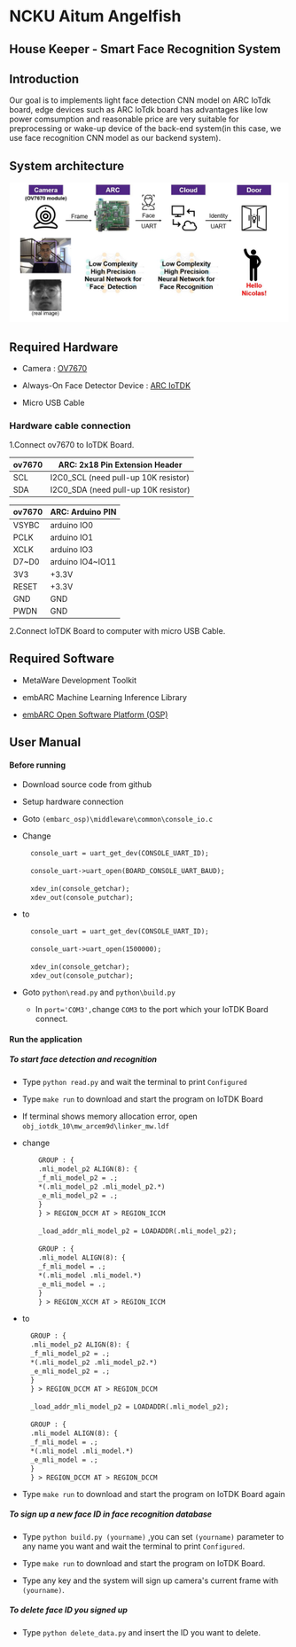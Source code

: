# NCKU Aitum Angelfish

## House Keeper - Smart Face Recognition System

## Introduction
Our goal is to implements light face detection CNN model on ARC IoTdk board, edge devices such as ARC IoTdk board has advantages like low power comsumption and reasonable price are very suitable for preprocessing or wake-up device of the back-end system(in this case, we use face recognition CNN model as our backend system).
## System architecture
![system](./img/system.jpg)
## Required Hardware
- Camera : [OV7670](https://www.voti.nl/docs/OV7670.pdf)

- Always-On Face Detector Device : [ARC IoTDK](https://embarc.org/embarc_osp/doc/build/html/board/iotdk.html)

- Micro USB Cable

### Hardware cable connection
1.Connect ov7670 to IoTDK Board.

|ov7670|ARC: 2x18 Pin Extension Header|
|-|-|
| SCL|I2C0_SCL (need pull-up 10K resistor)|
| SDA|I2C0_SDA (need pull-up 10K resistor)|

|ov7670|ARC: Arduino PIN|
|-|-|
|VSYBC  |    arduino IO0|
|PCLK   |    arduino IO1|
|XCLK   |    arduino IO3|
|D7~D0  |    arduino IO4~IO11|
|3V3    | +3.3V|
|RESET  | +3.3V|
|GND    | GND|
|PWDN   | GND|

2.Connect IoTDK Board to computer with micro USB Cable.
## Required Software
- MetaWare Development Toolkit

- embARC Machine Learning Inference Library

- [embARC Open Software Platform (OSP)](https://github.com/foss-for-synopsys-dwc-arc-processors/embarc_osp/tree/embarc_mli)

## User Manual

#### Before running
- Download source code from github

- Setup hardware connection

- Goto `(embarc_osp)\middleware\common\console_io.c`

- Change

        console_uart = uart_get_dev(CONSOLE_UART_ID);

        console_uart->uart_open(BOARD_CONSOLE_UART_BAUD);

        xdev_in(console_getchar);
        xdev_out(console_putchar);
- to

    	console_uart = uart_get_dev(CONSOLE_UART_ID);

    	console_uart->uart_open(1500000);

    	xdev_in(console_getchar);
    	xdev_out(console_putchar);

- Goto `python\read.py` and `python\build.py`
  - In `port='COM3',`change `COM3` to the port which your IoTDK Board connect.


#### Run the application
##### To start face detection and recognition
- Type `python read.py` and wait the terminal to print `Configured`

- Type `make run` to download and start the program on IoTDK Board

- If terminal shows memory allocation error, open `obj_iotdk_10\mw_arcem9d\linker_mw.ldf`
- change

          GROUP : {
          .mli_model_p2 ALIGN(8): {
          _f_mli_model_p2 = .;
          *(.mli_model_p2 .mli_model_p2.*)
          _e_mli_model_p2 = .;
          }
          } > REGION_DCCM AT > REGION_ICCM

          _load_addr_mli_model_p2 = LOADADDR(.mli_model_p2);

          GROUP : {
          .mli_model ALIGN(8): {
          _f_mli_model = .;
          *(.mli_model .mli_model.*)
          _e_mli_model = .;
          }
          } > REGION_XCCM AT > REGION_ICCM

- to

        GROUP : {
        .mli_model_p2 ALIGN(8): {
        _f_mli_model_p2 = .;
        *(.mli_model_p2 .mli_model_p2.*)
        _e_mli_model_p2 = .;
        }
        } > REGION_DCCM AT > REGION_DCCM

        _load_addr_mli_model_p2 = LOADADDR(.mli_model_p2);

        GROUP : {
        .mli_model ALIGN(8): {
        _f_mli_model = .;
        *(.mli_model .mli_model.*)
        _e_mli_model = .;
        }
        } > REGION_DCCM AT > REGION_DCCM

- Type `make run` to download and start the program on IoTDK Board again

##### To sign up a new face ID in face recognition database
- Type `python build.py (yourname)` ,you can set `(yourname)` parameter to any name you want and wait the terminal to print `Configured`.

- Type `make run` to download and start the program on IoTDK Board.

- Type any key and the system will sign up camera's current frame with `(yourname)`.

##### To delete face ID you signed up

- Type `python delete_data.py` and insert the ID you want to delete.

